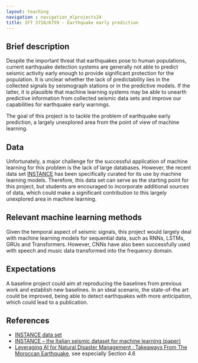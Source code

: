 ```yaml
---
layout: teaching
navigation : navigation_mlprojects24
title: IFT 3710/6759 - Earthquake early prediction
---
```


## Brief description

Despite the important threat that earthquakes pose to human populations, current earthquake detection systems are generally not able to predict seismic activity early enough to provide significant protection for the population. It is unclear whether the lack of predictability lies in the collected signals by seismograph stations or in the predictive models. If the latter, it is plausible that machine learning systems may be able to unearth predictive information from collected seismic data sets and improve our capabilities for earthquake early warnings. 

The goal of this project is to tackle the problem of earthquake early prediction, a largely unexplored area from the point of view of machine learning.

## Data

Unfortunately, a major challenge for the successful application of machine learning for this problem is the lack of large databases. However, the recent data set [INSTANCE](https://data.ingv.it/en/dataset/471#related-doc) has been specifically curated for its use by machine learning models. Therefore, this data set can serve as the starting point for this project, but students are encouraged to incorporate additional sources of data, which could make a significant contribution to this largely unexplored area in machine learning.

## Relevant machine learning methods

Given the temporal aspect of seismic signals, this project would largely deal with machine learning models for sequential data, such as RNNs, LSTMs, GRUs and Transformers. However, CNNs have also been successfully used with speech and music data transformed into the frequency domain.

## Expectations

A baseline project could aim at reproducing the baselines from previous work and establish new baselines. In an ideal scenario, the state-of-the art could be improved, being able to detect earthquakes with more anticipation, which could lead to a publication.

## References

* [INSTANCE data set](https://data.ingv.it/en/dataset/471#related-doc)
* [INSTANCE – the Italian seismic dataset for machine learning (paper)](https://essd.copernicus.org/articles/13/5509/2021/)
* [Leveraging AI for Natural Disaster Management : Takeaways From The Moroccan Earthquake](https://arxiv.org/abs/2311.08999), see especially Section 4.6

